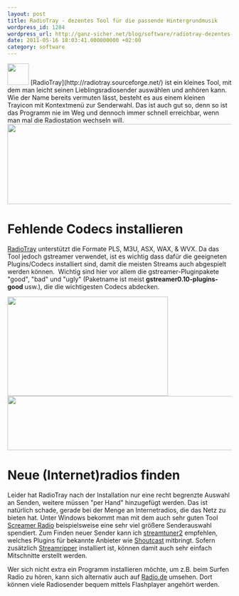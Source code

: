 ```yaml
---
layout: post
title: RadioTray - dezentes Tool für die passende Hintergrundmusik
wordpress_id: 1284
wordpress_url: http://ganz-sicher.net/blog/software/radiotray-dezentes-tool-fur-die-passende-hintergrundmusik/
date: 2011-05-16 18:03:41.000000000 +02:00
category: software
---
```

<img class="lefticon" src="{{site.url}}/wp-content/uploads/signal.png" alt="" width="48" height="48" />
[RadioTray](http://radiotray.sourceforge.net/) ist ein kleines Tool, mit dem man leicht seinen Lieblingsradiosender ausw&auml;hlen und anh&ouml;ren kann. Wie der Name bereits vermuten l&auml;sst, besteht es aus einem kleinen Trayicon mit Kontextmen&uuml; zur Senderwahl. Das ist auch gut so, denn so ist das Programm nie im Weg und dennoch immer schnell erreichbar, wenn man mal die Radiostation wechseln will.
<!--more-->

<img class="borderimg centered" src="http://ganz-sicher.net/blog/wp-content/uploads/radiotray_screen1.jpeg" alt="" width="881" height="180" /> 

Fehlende Codecs installieren
=============================
[RadioTray](http://radiotray.sourceforge.net/) unterst&uuml;tzt die Formate PLS, M3U, ASX, WAX, &amp; WVX.&nbsp;Da das Tool jedoch gstreamer verwendet, ist es wichtig dass daf&uuml;r die geeigneten Plugins/Codecs installiert sind, damit die meisten Streams auch abgespielt werden k&ouml;nnen. &nbsp;Wichtig sind hier vor allem die gstreamer-Pluginpakete "good", "bad" und "ugly" (Paketname ist meist <strong>gstreamer0.10-plugins-good</strong> usw.), die die wichtigesten Codecs abdecken.

<img class="borderimg centered" src="http://ganz-sicher.net/blog/wp-content/uploads/radiotray_screen2.jpeg" alt="" width="361" height="223" />

<img class="borderimg centered" src="http://ganz-sicher.net/blog/wp-content/uploads/radiotray_screen3.jpeg" alt="" width="675" height="122" />

Neue (Internet)radios finden
============================
Leider hat RadioTray nach der Installation nur eine recht begrenzte Auswahl an Senden, weitere m&uuml;ssen "per Hand" hinzugef&uuml;gt werden. Das ist nat&uuml;rlich schade, gerade bei der Menge an Internetradios, die das Netz zu bieten hat. Unter Windows bekommt man mit dem auch sehr guten Tool <a href="http://www.screamer-radio.com/">Screamer Radio</a>&nbsp;beispielsweise eine sehr viel gr&ouml;&szlig;ere Senderauswahl spendiert.
 Zum Finden neuer Sender kann ich <a href="http://streamtuner2.sourceforge.net/">streamtuner2</a>&nbsp;empfehlen, welches Plugins f&uuml;r bekannte Anbieter wie <a href="http://www.shoutcast.com/">Shoutcast</a> mitbringt. Sofern zus&auml;tzlich <a href="http://streamripper.sourceforge.net/">Streamripper</a> installiert ist, k&ouml;nnen damit auch sehr einfach Mitschnitte erstellt werden.

Wer sich nicht extra ein Programm installieren m&ouml;chte, um z.B. beim Surfen Radio zu h&ouml;ren, kann sich alternativ auch auf <a href="http://www.radio.de/">Radio.de</a> umsehen. Dort k&ouml;nnen viele Radiosender bequem mittels Flashplayer angeh&ouml;rt werden.
